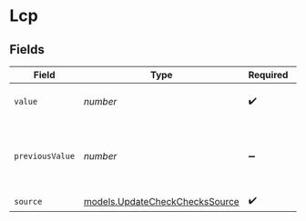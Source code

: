 # Lcp


## Fields

| Field                                                                  | Type                                                                   | Required                                                               | Description                                                            | Example                                                                |
| ---------------------------------------------------------------------- | ---------------------------------------------------------------------- | ---------------------------------------------------------------------- | ---------------------------------------------------------------------- | ---------------------------------------------------------------------- |
| `value`                                                                | *number*                                                               | :heavy_check_mark:                                                     | Largest Contentful Paint value                                         | 1200                                                                   |
| `previousValue`                                                        | *number*                                                               | :heavy_minus_sign:                                                     | Previous Largest Contentful Paint value to display a delta             | 1000                                                                   |
| `source`                                                               | [models.UpdateCheckChecksSource](../models/updatecheckcheckssource.md) | :heavy_check_mark:                                                     | N/A                                                                    |                                                                        |